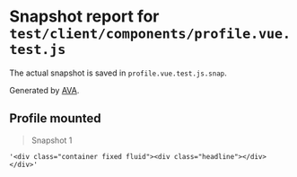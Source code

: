 # Snapshot report for `test/client/components/profile.vue.test.js`

The actual snapshot is saved in `profile.vue.test.js.snap`.

Generated by [AVA](https://ava.li).

## Profile mounted

> Snapshot 1

    '<div class="container fixed fluid"><div class="headline"></div></div>'
